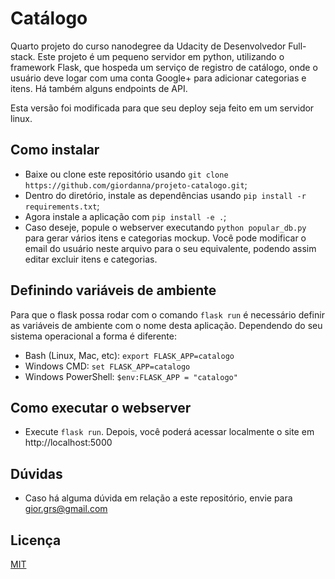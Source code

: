 # Catálogo
Quarto projeto do curso nanodegree da Udacity de Desenvolvedor Full-stack.
Este projeto é um pequeno servidor em python, utilizando o framework Flask, que hospeda um serviço de registro de catálogo, onde o usuário deve logar com uma conta Google+ para adicionar categorias e itens. Há também alguns endpoints de API.

Esta versão foi modificada para que seu deploy seja feito em um servidor linux.

## Como instalar
- Baixe ou clone este repositório usando `git clone https://github.com/giordanna/projeto-catalogo.git`;
- Dentro do diretório, instale as dependências usando `pip install -r requirements.txt`;
- Agora instale a aplicação com `pip install -e .`;
- Caso deseje, popule o webserver executando `python popular_db.py` para gerar vários itens e categorias mockup. Você pode modificar o email do usuário neste arquivo para o seu equivalente, podendo assim editar excluir itens e categorias.

## Definindo variáveis de ambiente
Para que o flask possa rodar com o comando `flask run` é necessário definir as variáveis de ambiente com o nome desta aplicação. Dependendo do seu sistema operacional a forma é diferente:
- Bash (Linux, Mac, etc): `export FLASK_APP=catalogo`
- Windows CMD: `set FLASK_APP=catalogo`
- Windows PowerShell: `$env:FLASK_APP = "catalogo"`

## Como executar o webserver
- Execute `flask run`. Depois, você poderá acessar localmente o site em http://localhost:5000

## Dúvidas
 - Caso há alguma dúvida em relação a este repositório, envie para gior.grs@gmail.com

## Licença
[MIT](LICENSE)
